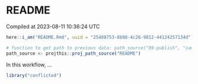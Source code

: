 README
================
Compiled at 2023-08-11 10:36:24 UTC

``` r
here::i_am("README.Rmd", uuid = "25408753-8b98-4c26-9812-44124257134d")

# function to get path to previous data: path_source("99-publish", "sample.csv")
path_source <- projthis::proj_path_source("README")
```

In this workflow, …

``` r
library("conflicted")
```
